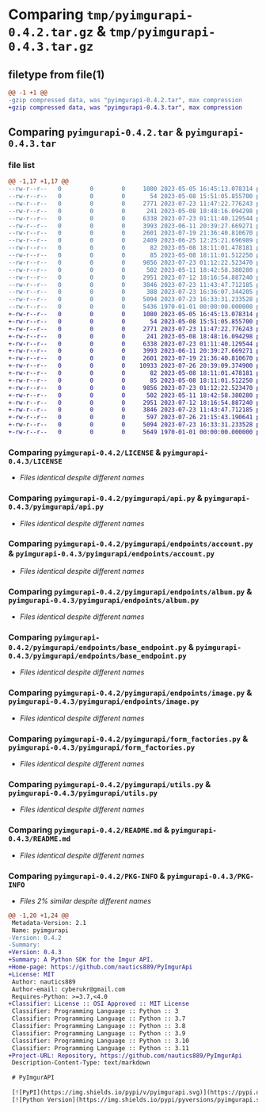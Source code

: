 # Comparing `tmp/pyimgurapi-0.4.2.tar.gz` & `tmp/pyimgurapi-0.4.3.tar.gz`

## filetype from file(1)

```diff
@@ -1 +1 @@
-gzip compressed data, was "pyimgurapi-0.4.2.tar", max compression
+gzip compressed data, was "pyimgurapi-0.4.3.tar", max compression
```

## Comparing `pyimgurapi-0.4.2.tar` & `pyimgurapi-0.4.3.tar`

### file list

```diff
@@ -1,17 +1,17 @@
--rw-r--r--   0        0        0     1080 2023-05-05 16:45:13.078314 pyimgurapi-0.4.2/LICENSE
--rw-r--r--   0        0        0       54 2023-05-08 15:51:05.855700 pyimgurapi-0.4.2/pyimgurapi/__init__.py
--rw-r--r--   0        0        0     2771 2023-07-23 11:47:22.776243 pyimgurapi-0.4.2/pyimgurapi/api.py
--rw-r--r--   0        0        0      241 2023-05-08 18:48:16.094298 pyimgurapi-0.4.2/pyimgurapi/endpoints/__init__.py
--rw-r--r--   0        0        0     6338 2023-07-23 01:11:40.129544 pyimgurapi-0.4.2/pyimgurapi/endpoints/account.py
--rw-r--r--   0        0        0     3993 2023-06-11 20:39:27.669271 pyimgurapi-0.4.2/pyimgurapi/endpoints/album.py
--rw-r--r--   0        0        0     2601 2023-07-19 21:36:40.810670 pyimgurapi-0.4.2/pyimgurapi/endpoints/base_endpoint.py
--rw-r--r--   0        0        0     2409 2023-06-25 12:25:21.696989 pyimgurapi-0.4.2/pyimgurapi/endpoints/comment.py
--rw-r--r--   0        0        0       82 2023-05-08 18:11:01.478181 pyimgurapi-0.4.2/pyimgurapi/endpoints/feed.py
--rw-r--r--   0        0        0       85 2023-05-08 18:11:01.512250 pyimgurapi-0.4.2/pyimgurapi/endpoints/gallery.py
--rw-r--r--   0        0        0     9856 2023-07-23 01:12:22.523470 pyimgurapi-0.4.2/pyimgurapi/endpoints/image.py
--rw-r--r--   0        0        0      502 2023-05-11 18:42:58.380280 pyimgurapi-0.4.2/pyimgurapi/exceptions.py
--rw-r--r--   0        0        0     2951 2023-07-12 18:16:54.887240 pyimgurapi-0.4.2/pyimgurapi/form_factories.py
--rw-r--r--   0        0        0     3846 2023-07-23 11:43:47.712185 pyimgurapi-0.4.2/pyimgurapi/utils.py
--rw-r--r--   0        0        0      388 2023-07-23 16:36:07.344205 pyimgurapi-0.4.2/pyproject.toml
--rw-r--r--   0        0        0     5094 2023-07-23 16:33:31.233528 pyimgurapi-0.4.2/README.md
--rw-r--r--   0        0        0     5436 1970-01-01 00:00:00.000000 pyimgurapi-0.4.2/PKG-INFO
+-rw-r--r--   0        0        0     1080 2023-05-05 16:45:13.078314 pyimgurapi-0.4.3/LICENSE
+-rw-r--r--   0        0        0       54 2023-05-08 15:51:05.855700 pyimgurapi-0.4.3/pyimgurapi/__init__.py
+-rw-r--r--   0        0        0     2771 2023-07-23 11:47:22.776243 pyimgurapi-0.4.3/pyimgurapi/api.py
+-rw-r--r--   0        0        0      241 2023-05-08 18:48:16.094298 pyimgurapi-0.4.3/pyimgurapi/endpoints/__init__.py
+-rw-r--r--   0        0        0     6338 2023-07-23 01:11:40.129544 pyimgurapi-0.4.3/pyimgurapi/endpoints/account.py
+-rw-r--r--   0        0        0     3993 2023-06-11 20:39:27.669271 pyimgurapi-0.4.3/pyimgurapi/endpoints/album.py
+-rw-r--r--   0        0        0     2601 2023-07-19 21:36:40.810670 pyimgurapi-0.4.3/pyimgurapi/endpoints/base_endpoint.py
+-rw-r--r--   0        0        0    10933 2023-07-26 20:39:09.374900 pyimgurapi-0.4.3/pyimgurapi/endpoints/comment.py
+-rw-r--r--   0        0        0       82 2023-05-08 18:11:01.478181 pyimgurapi-0.4.3/pyimgurapi/endpoints/feed.py
+-rw-r--r--   0        0        0       85 2023-05-08 18:11:01.512250 pyimgurapi-0.4.3/pyimgurapi/endpoints/gallery.py
+-rw-r--r--   0        0        0     9856 2023-07-23 01:12:22.523470 pyimgurapi-0.4.3/pyimgurapi/endpoints/image.py
+-rw-r--r--   0        0        0      502 2023-05-11 18:42:58.380280 pyimgurapi-0.4.3/pyimgurapi/exceptions.py
+-rw-r--r--   0        0        0     2951 2023-07-12 18:16:54.887240 pyimgurapi-0.4.3/pyimgurapi/form_factories.py
+-rw-r--r--   0        0        0     3846 2023-07-23 11:43:47.712185 pyimgurapi-0.4.3/pyimgurapi/utils.py
+-rw-r--r--   0        0        0      597 2023-07-26 21:15:43.190641 pyimgurapi-0.4.3/pyproject.toml
+-rw-r--r--   0        0        0     5094 2023-07-23 16:33:31.233528 pyimgurapi-0.4.3/README.md
+-rw-r--r--   0        0        0     5649 1970-01-01 00:00:00.000000 pyimgurapi-0.4.3/PKG-INFO
```

### Comparing `pyimgurapi-0.4.2/LICENSE` & `pyimgurapi-0.4.3/LICENSE`

 * *Files identical despite different names*

### Comparing `pyimgurapi-0.4.2/pyimgurapi/api.py` & `pyimgurapi-0.4.3/pyimgurapi/api.py`

 * *Files identical despite different names*

### Comparing `pyimgurapi-0.4.2/pyimgurapi/endpoints/account.py` & `pyimgurapi-0.4.3/pyimgurapi/endpoints/account.py`

 * *Files identical despite different names*

### Comparing `pyimgurapi-0.4.2/pyimgurapi/endpoints/album.py` & `pyimgurapi-0.4.3/pyimgurapi/endpoints/album.py`

 * *Files identical despite different names*

### Comparing `pyimgurapi-0.4.2/pyimgurapi/endpoints/base_endpoint.py` & `pyimgurapi-0.4.3/pyimgurapi/endpoints/base_endpoint.py`

 * *Files identical despite different names*

### Comparing `pyimgurapi-0.4.2/pyimgurapi/endpoints/image.py` & `pyimgurapi-0.4.3/pyimgurapi/endpoints/image.py`

 * *Files identical despite different names*

### Comparing `pyimgurapi-0.4.2/pyimgurapi/form_factories.py` & `pyimgurapi-0.4.3/pyimgurapi/form_factories.py`

 * *Files identical despite different names*

### Comparing `pyimgurapi-0.4.2/pyimgurapi/utils.py` & `pyimgurapi-0.4.3/pyimgurapi/utils.py`

 * *Files identical despite different names*

### Comparing `pyimgurapi-0.4.2/README.md` & `pyimgurapi-0.4.3/README.md`

 * *Files identical despite different names*

### Comparing `pyimgurapi-0.4.2/PKG-INFO` & `pyimgurapi-0.4.3/PKG-INFO`

 * *Files 2% similar despite different names*

```diff
@@ -1,20 +1,24 @@
 Metadata-Version: 2.1
 Name: pyimgurapi
-Version: 0.4.2
-Summary: 
+Version: 0.4.3
+Summary: A Python SDK for the Imgur API.
+Home-page: https://github.com/nautics889/PyImgurApi
+License: MIT
 Author: nautics889
 Author-email: cyberukr@gmail.com
 Requires-Python: >=3.7,<4.0
+Classifier: License :: OSI Approved :: MIT License
 Classifier: Programming Language :: Python :: 3
 Classifier: Programming Language :: Python :: 3.7
 Classifier: Programming Language :: Python :: 3.8
 Classifier: Programming Language :: Python :: 3.9
 Classifier: Programming Language :: Python :: 3.10
 Classifier: Programming Language :: Python :: 3.11
+Project-URL: Repository, https://github.com/nautics889/PyImgurApi
 Description-Content-Type: text/markdown
 
 # PyImgurAPI
 
 [![PyPI](https://img.shields.io/pypi/v/pyimgurapi.svg)](https://pypi.org/project/pyimgurapi/)
 [![Python Version](https://img.shields.io/pypi/pyversions/pyimgurapi.svg)](https://pypi.org/project/pyimgurapi/)
```

